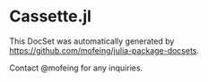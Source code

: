 # Cassette.jl

This DocSet was automatically generated by https://github.com/mofeing/julia-package-docsets.

Contact @mofeing for any inquiries.
